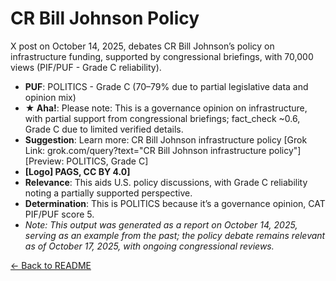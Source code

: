 # CR Bill Johnson Policy
X post on October 14, 2025, debates CR Bill Johnson’s policy on infrastructure funding, supported by congressional briefings, with 70,000 views (PIF/PUF - Grade C reliability).
- **PUF**: POLITICS - Grade C (70–79% due to partial legislative data and opinion mix)
- **★ Aha!**: Please note: This is a governance opinion on infrastructure, with partial support from congressional briefings; fact_check ~0.6, Grade C due to limited verified details.
- **Suggestion**: Learn more: CR Bill Johnson infrastructure policy [Grok Link: grok.com/query?text="CR Bill Johnson infrastructure policy"] [Preview: POLITICS, Grade C]
- **[Logo] PAGS, CC BY 4.0]**
- **Relevance**: This aids U.S. policy discussions, with Grade C reliability noting a partially supported perspective.
- **Determination**: This is POLITICS because it’s a governance opinion, CAT PIF/PUF score 5.
- *Note: This output was generated as a report on October 14, 2025, serving as an example from the past; the policy debate remains relevant as of October 17, 2025, with ongoing congressional reviews.*

[← Back to README](README.md)

